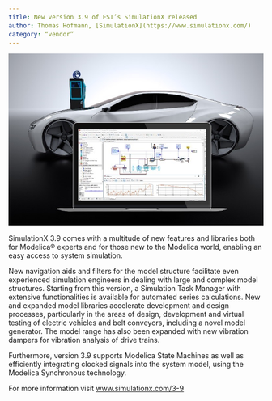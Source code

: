 ```yaml
---
title: New version 3.9 of ESI’s SimulationX released
author: Thomas Hofmann, [SimulationX](https://www.simulationx.com/)
category: “vendor”
---
```

![](simulationx.jpg)

SimulationX 3.9 comes with a multitude of new features and libraries both for Modelica® experts and for those new to the Modelica world, enabling an easy access to system simulation.

New navigation aids and filters for the model structure facilitate even experienced simulation engineers in dealing with large and complex model structures. Starting from this version, a Simulation Task Manager with extensive functionalities is available for automated series calculations. New and expanded model libraries accelerate development and design processes, particularly in the areas of design, development and virtual testing of electric vehicles and belt conveyors, including a novel model generator. The model range has also been expanded with new vibration dampers for vibration analysis of drive trains.

Furthermore, version 3.9 supports Modelica State Machines as well as efficiently integrating clocked signals into the system model, using the Modelica Synchronous technology. 

For more information visit [www.simulationx.com/3-9 ](https://www.simulationx.com/3-9)
